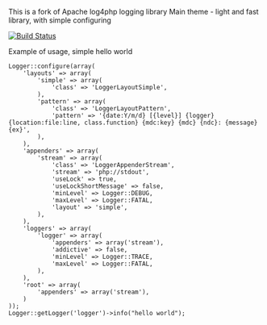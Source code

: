 This is a fork of Apache log4php logging library
Main theme - light and fast library, with simple configuring

[![Build Status](https://api.travis-ci.org/mitallast/php-logger.png)](https://travis-ci.org/mitallast/php-logger)

Example of usage, simple hello world

    Logger::configure(array(
        'layouts' => array(
            'simple' => array(
                'class' => 'LoggerLayoutSimple',
            ),
            'pattern' => array(
                'class' => 'LoggerLayoutPattern',
                'pattern' => '{date:Y/m/d} [{level}] {logger} {location:file:line, class.function} {mdc:key} {mdc} {ndc}: {message} {ex}',
            ),
        ),
        'appenders' => array(
            'stream' => array(
                'class' => 'LoggerAppenderStream',
                'stream' => 'php://stdout',
                'useLock' => true,
                'useLockShortMessage' => false,
                'minLevel' => Logger::DEBUG,
                'maxLevel' => Logger::FATAL,
                'layout' => 'simple',
            ),
        ),
        'loggers' => array(
            'logger' => array(
                'appenders' => array('stream'),
                'addictive' => false,
                'minLevel' => Logger::TRACE,
                'maxLevel' => Logger::FATAL,
            ),
        ),
        'root' => array(
            'appenders' => array('stream'),
        )
    ));
    Logger::getLogger('logger')->info("hello world");
